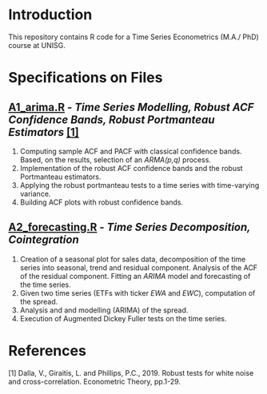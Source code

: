 # Introduction 

This repository contains R code for a Time Series Econometrics (M.A./ PhD) course at UNISG.

# Specifications on Files

## [A1_arima.R](https://github.com/nathaliemayor/Time_Series_Econometrics/blob/main/A1_arima.R) - *Time Series Modelling, Robust ACF Confidence Bands, Robust Portmanteau Estimators* [[1]](#1)

1. Computing sample ACF and PACF with classical confidence bands. Based, on the results, selection of an *ARMA(p,q)* process.
3. Implementation of the robust ACF confidence bands and the robust Portmanteau estimators.
4. Applying the robust portmanteau tests to a time series with time-varying variance. 
5. Building ACF plots with robust confidence bands.  

## [A2_forecasting.R](https://github.com/nathaliemayor/Time_Series_Econometrics/blob/main/A2_forecasting.R) - *Time Series Decomposition, Cointegration*

1. Creation of a seasonal plot for sales data, decomposition of the time series into seasonal, trend and residual component. Analysis of the ACF of the residual component. Fitting an *ARIMA* model and forecasting of the time series.
2. Given two time series (ETFs with ticker *EWA* and *EWC*), computation of the spread. 
3. Analysis and and modelling (ARIMA) of the spread. 
4. Execution of Augmented Dickey Fuller tests on the time series.

# References

<a id="1">[1]</a> 
Dalla, V., Giraitis, L. and Phillips, P.C., 2019. Robust tests for white noise and cross-correlation. Econometric Theory, pp.1-29.
